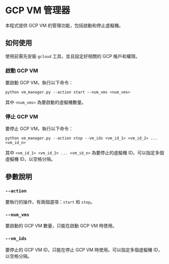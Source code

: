 # GCP VM 管理器

本程式提供 GCP VM 的管理功能，包括啟動和停止虛擬機。

## 如何使用

使用前需先安裝 `gcloud` 工具，並且設定好相關的 GCP 帳戶和權限。

### 啟動 GCP VM

要啟動 GCP VM，執行以下命令：

```
python vm_manager.py --action start --num_vms <num_vms>
```

其中 `<num_vms>` 為要啟動的虛擬機數量。

### 停止 GCP VM

要停止 GCP VM，執行以下命令：

```
python vm_manager.py --action stop --vm_ids <vm_id_1> <vm_id_2> ... <vm_id_n>
```

其中 `<vm_id_1> <vm_id_2> ... <vm_id_n>` 為要停止的虛擬機 ID。可以指定多個虛擬機 ID，以空格分隔。

## 參數說明

### `--action`

要執行的操作，有兩個選項：`start` 和 `stop`。

### `--num_vms`

要啟動的 GCP VM 數量，只能在啟動 GCP VM 時使用。

### `--vm_ids`

要停止的 GCP VM ID，只能在停止 GCP VM 時使用。可以指定多個虛擬機 ID，以空格分隔。